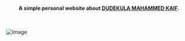 

<h4 align="center">A simple personal website about <a href="http://gregsithole.com" target="_blank">DUDEKULA MAHAMMED KAIF</a>.</h4>

<br>

![Image](https://github.com/user-attachments/assets/86b507bb-aeec-4dbd-b2a8-5bca89673cdc)

